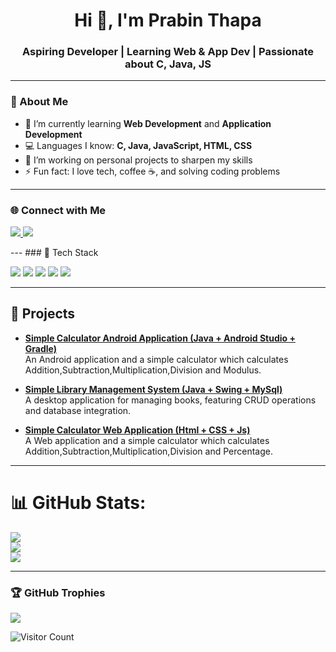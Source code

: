 <h1 align="center">Hi 👋, I'm Prabin Thapa</h1>
<h3 align="center">Aspiring Developer | Learning Web & App Dev | Passionate about C, Java, JS</h3>     

---

### 🧠 About Me
- 🌱 I’m currently learning **Web Development** and **Application Development**   
- 💻 Languages I know: **C, Java, JavaScript, HTML, CSS**
- 🔭 I’m working on personal projects to sharpen my skills  
- ⚡ Fun fact: I love tech, coffee ☕, and solving coding problems  

---   
### 🌐 Connect with Me 
<p align="left"> 
  <a href="https://www.facebook.com/share/18sbxsq29n/" target="_blank">
    <img src="https://img.shields.io/badge/FaceBook-0077B5?style=for-the-badge&logo=facebook&logoColor=white"/> 
  </a>
  
  <a href="prth_bca2080@lict.edu.np">
    <img src="https://img.shields.io/badge/Gmail-D14836?style=for-the-badge&logo=gmail&logoColor=white"/> 
  </a>
</p> 
---
### 🚀 Tech Stack
<p align="left">
  <img src="https://img.shields.io/badge/C-00599C?style=for-the-badge&logo=c&logoColor=white"/>
  <img src="https://img.shields.io/badge/Java-ED8B00?style=for-the-badge&logo=java&logoColor=white"/>
  <img src="https://img.shields.io/badge/JavaScript-F7DF1E?style=for-the-badge&logo=javascript&logoColor=black"/>
  <img src="https://img.shields.io/badge/HTML5-E34F26?style=for-the-badge&logo=html5&logoColor=white"/>
  <img src="https://img.shields.io/badge/CSS3-1572B6?style=for-the-badge&logo=css3&logoColor=white"/>
</p>

---

## 🚀 Projects

- **[Simple Calculator Android  Application (Java + Android Studio + Gradle)](https://github.com/Prabinthapadev21/Calculator_App)**        
  An Android application and a simple calculator which calculates Addition,Subtraction,Multiplication,Division and Modulus.  

- **[Simple Library Management System (Java + Swing + MySql)](https://github.com/Prabinthapadev21/Java_Exam_Oriented_Questions/tree/main/LMS)**  
A desktop application for managing books, featuring CRUD operations and database integration.

- **[Simple Calculator Web  Application (Html + CSS + Js)](https://prabinthapadev21.github.io/Calculator/)**        
  A Web application and a simple calculator which calculates Addition,Subtraction,Multiplication,Division and Percentage.  

---

# 📊 GitHub Stats:
![](https://github-readme-stats.vercel.app/api?username=Prabinthapadev21&theme=holi&hide_border=false&include_all_commits=false&count_private=false)<br/>
![](https://nirzak-streak-stats.vercel.app/?user=Prabinthapadev21&theme=holi&hide_border=false)<br/>
![](https://github-readme-stats.vercel.app/api/top-langs/?username=Prabinthapadev21&theme=holi&hide_border=false&include_all_commits=false&count_private=false&layout=compact)
 
---
### 🏆 GitHub Trophies
![](https://github-profile-trophy.vercel.app/?username=Prabinthapadev21&theme=radical&no-frame=false&no-bg=true&margin-w=4)

![Visitor Count](https://visitor-badge.laobi.icu/badge?page_id=prabinthapadev21.yourusername)

